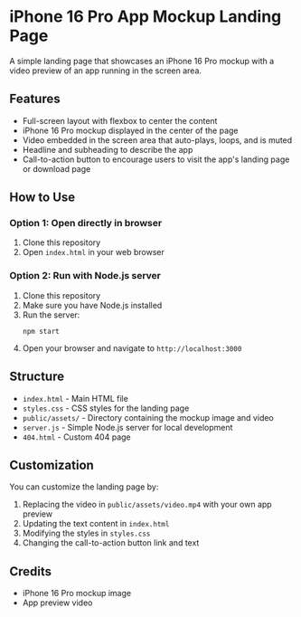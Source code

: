 # iPhone 16 Pro App Mockup Landing Page

A simple landing page that showcases an iPhone 16 Pro mockup with a video preview of an app running in the screen area.

## Features

- Full-screen layout with flexbox to center the content
- iPhone 16 Pro mockup displayed in the center of the page
- Video embedded in the screen area that auto-plays, loops, and is muted
- Headline and subheading to describe the app
- Call-to-action button to encourage users to visit the app's landing page or download page

## How to Use

### Option 1: Open directly in browser
1. Clone this repository
2. Open `index.html` in your web browser

### Option 2: Run with Node.js server
1. Clone this repository
2. Make sure you have Node.js installed
3. Run the server:
   ```
   npm start
   ```
4. Open your browser and navigate to `http://localhost:3000`

## Structure

- `index.html` - Main HTML file
- `styles.css` - CSS styles for the landing page
- `public/assets/` - Directory containing the mockup image and video
- `server.js` - Simple Node.js server for local development
- `404.html` - Custom 404 page

## Customization

You can customize the landing page by:

1. Replacing the video in `public/assets/video.mp4` with your own app preview
2. Updating the text content in `index.html`
3. Modifying the styles in `styles.css`
4. Changing the call-to-action button link and text

## Credits

- iPhone 16 Pro mockup image
- App preview video 